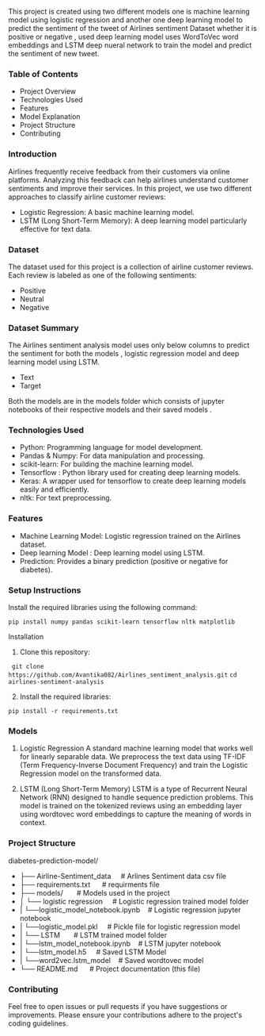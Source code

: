 This project is created using two different models one is machine learning model using logistic regression and another one deep learning model to predict the sentiment of the tweet of Airlines sentiment Dataset whether it is positive or negative , used deep learning model uses WordToVec word embeddings and LSTM deep nueral network to train the model and predict the sentiment of new tweet.


### **Table of Contents**

- Project Overview
- Technologies Used
- Features
- Model Explanation
- Project Structure
- Contributing




### **Introduction**

Airlines frequently receive feedback from their customers via online platforms. Analyzing this feedback can help airlines understand customer sentiments and improve their services. In this project, we use two different approaches to classify airline customer reviews:

- Logistic Regression: A basic machine learning model.
- LSTM (Long Short-Term Memory): A deep learning model particularly effective for text data.


### **Dataset**


The dataset used for this project is a collection of airline customer reviews. Each review is labeled as one of the following sentiments:

- Positive
- Neutral
- Negative



### **Dataset Summary**


The Airlines sentiment analysis model uses only below columns to predict the sentiment for both the models , logistic regression model and deep learning model using LSTM.

- Text
- Target



Both the models are in the models folder which consists of jupyter notebooks of their respective models and their saved models . 




### **Technologies Used**


- Python: Programming language for model development.
- Pandas & Numpy: For data manipulation and processing.
- scikit-learn: For building the machine learning model.
- Tensorflow : Python library used for creating deep learning models.
- Keras: A wrapper used for tensorflow to create deep learning models easily and efficiently.
- nltk: For text preprocessing.




### **Features**


- Machine Learning Model: Logistic regression trained on the Airlines dataset.
- Deep learning Model : Deep learning model using LSTM.
- Prediction: Provides a binary prediction (positive or negative for diabetes).




### **Setup Instructions**

Install the required libraries using the following command:

``` pip install numpy pandas scikit-learn tensorflow nltk matplotlib ```


Installation


1. Clone this repository:

``` git clone https://github.com/Avantika082/Airlines_sentiment_analysis.git```
``` cd airlines-sentiment-analysis ```


2. Install the required libraries:

```pip install -r requirements.txt```



### **Models** 


1. Logistic Regression
A standard machine learning model that works well for linearly separable data. We preprocess the text data using TF-IDF (Term Frequency-Inverse Document Frequency) and train the Logistic Regression model on the transformed data.

2. LSTM (Long Short-Term Memory)
LSTM is a type of Recurrent Neural Network (RNN) designed to handle sequence prediction problems. This model is trained on the tokenized reviews using an embedding layer using wordtovec word embeddings to capture the meaning of words in context.





### **Project Structure**


diabetes-prediction-model/

- ├── Airline-Sentiment_data&nbsp;&nbsp;&nbsp;&nbsp;       # Arlines Sentiment data csv file 
- ├── requirements.txt&nbsp;&nbsp;&nbsp;&nbsp;&nbsp;       # requirments file
- ├── models/&nbsp;&nbsp;&nbsp;&nbsp;&nbsp;&nbsp;          # Models used in the project
- │   └── logistic regression&nbsp;&nbsp;&nbsp;&nbsp;      # Logistic regression trained model folder
- |       └──logistic_model_notebook.ipynb&nbsp;&nbsp;&nbsp; # Logistic regression jupyter notebook
- |       └──logistic_model.pkl&nbsp;&nbsp;&nbsp;&nbsp;     # Pickle file for logistic regression model
- |   └── LSTM&nbsp;&nbsp;&nbsp;&nbsp;&nbsp;&nbsp;         # LSTM trained model folder
- |       └──lstm_model_notebook.ipynb&nbsp;&nbsp;&nbsp;    # LSTM jupyter notebook
- |       └──lstm_model.h5&nbsp;&nbsp;&nbsp;&nbsp;          # Saved LSTM Model
- |       └──word2vec.lstm_model&nbsp;&nbsp;&nbsp;          # Saved wordtovec model   
- └── README.md&nbsp;&nbsp;&nbsp;&nbsp;&nbsp;              # Project documentation (this file)




### **Contributing**


Feel free to open issues or pull requests if you have suggestions or improvements. Please ensure your contributions adhere to the project's coding guidelines.
